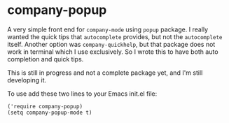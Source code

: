 # company-popup

A very simple front end for `company-mode` using `popup` package. I really
wanted the quick tips that `autocomplete` provides, but not the `autocomplete`
itself. Another option was `company-quickhelp`, but that package does not work
in terminal which I use exclusively. So I wrote this to have both auto
completion and quick tips.

This is still in progress and not a complete package yet, and I'm still
developing it.

To use add these two lines to your Emacs init.el file:

```elisp
('require company-popup)
(setq company-popup-mode t)
```
